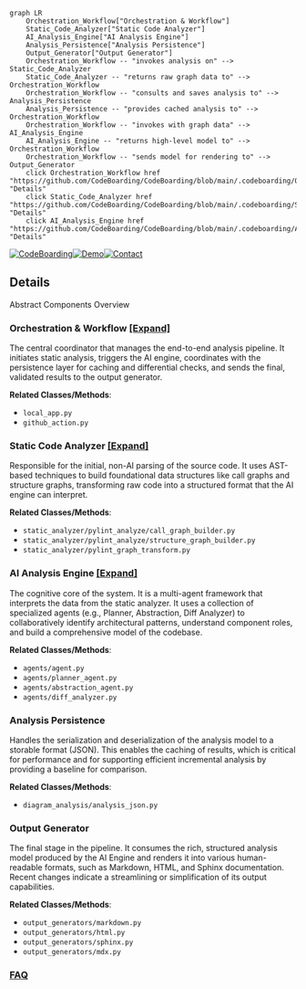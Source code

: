 ```mermaid
graph LR
    Orchestration_Workflow["Orchestration & Workflow"]
    Static_Code_Analyzer["Static Code Analyzer"]
    AI_Analysis_Engine["AI Analysis Engine"]
    Analysis_Persistence["Analysis Persistence"]
    Output_Generator["Output Generator"]
    Orchestration_Workflow -- "invokes analysis on" --> Static_Code_Analyzer
    Static_Code_Analyzer -- "returns raw graph data to" --> Orchestration_Workflow
    Orchestration_Workflow -- "consults and saves analysis to" --> Analysis_Persistence
    Analysis_Persistence -- "provides cached analysis to" --> Orchestration_Workflow
    Orchestration_Workflow -- "invokes with graph data" --> AI_Analysis_Engine
    AI_Analysis_Engine -- "returns high-level model to" --> Orchestration_Workflow
    Orchestration_Workflow -- "sends model for rendering to" --> Output_Generator
    click Orchestration_Workflow href "https://github.com/CodeBoarding/CodeBoarding/blob/main/.codeboarding/Orchestration_Workflow.md" "Details"
    click Static_Code_Analyzer href "https://github.com/CodeBoarding/CodeBoarding/blob/main/.codeboarding/Static_Code_Analyzer.md" "Details"
    click AI_Analysis_Engine href "https://github.com/CodeBoarding/CodeBoarding/blob/main/.codeboarding/AI_Analysis_Engine.md" "Details"
```

[![CodeBoarding](https://img.shields.io/badge/Generated%20by-CodeBoarding-9cf?style=flat-square)](https://github.com/CodeBoarding/GeneratedOnBoardings)[![Demo](https://img.shields.io/badge/Try%20our-Demo-blue?style=flat-square)](https://www.codeboarding.org/demo)[![Contact](https://img.shields.io/badge/Contact%20us%20-%20contact@codeboarding.org-lightgrey?style=flat-square)](mailto:contact@codeboarding.org)

## Details

Abstract Components Overview

### Orchestration & Workflow [[Expand]](./Orchestration_Workflow.md)
The central coordinator that manages the end-to-end analysis pipeline. It initiates static analysis, triggers the AI engine, coordinates with the persistence layer for caching and differential checks, and sends the final, validated results to the output generator.


**Related Classes/Methods**:

- `local_app.py`
- `github_action.py`


### Static Code Analyzer [[Expand]](./Static_Code_Analyzer.md)
Responsible for the initial, non-AI parsing of the source code. It uses AST-based techniques to build foundational data structures like call graphs and structure graphs, transforming raw code into a structured format that the AI engine can interpret.


**Related Classes/Methods**:

- `static_analyzer/pylint_analyze/call_graph_builder.py`
- `static_analyzer/pylint_analyze/structure_graph_builder.py`
- `static_analyzer/pylint_graph_transform.py`


### AI Analysis Engine [[Expand]](./AI_Analysis_Engine.md)
The cognitive core of the system. It is a multi-agent framework that interprets the data from the static analyzer. It uses a collection of specialized agents (e.g., Planner, Abstraction, Diff Analyzer) to collaboratively identify architectural patterns, understand component roles, and build a comprehensive model of the codebase.


**Related Classes/Methods**:

- `agents/agent.py`
- `agents/planner_agent.py`
- `agents/abstraction_agent.py`
- `agents/diff_analyzer.py`


### Analysis Persistence
Handles the serialization and deserialization of the analysis model to a storable format (JSON). This enables the caching of results, which is critical for performance and for supporting efficient incremental analysis by providing a baseline for comparison.


**Related Classes/Methods**:

- `diagram_analysis/analysis_json.py`


### Output Generator
The final stage in the pipeline. It consumes the rich, structured analysis model produced by the AI Engine and renders it into various human-readable formats, such as Markdown, HTML, and Sphinx documentation. Recent changes indicate a streamlining or simplification of its output capabilities.


**Related Classes/Methods**:

- `output_generators/markdown.py`
- `output_generators/html.py`
- `output_generators/sphinx.py`
- `output_generators/mdx.py`




### [FAQ](https://github.com/CodeBoarding/GeneratedOnBoardings/tree/main?tab=readme-ov-file#faq)
